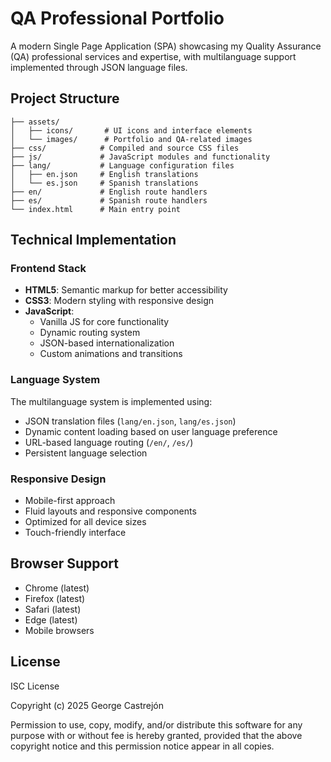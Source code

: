 # QA Professional Portfolio

A modern Single Page Application (SPA) showcasing my Quality Assurance (QA) professional services and expertise, with multilanguage support implemented through JSON language files.

## Project Structure

```
├── assets/
│   ├── icons/       # UI icons and interface elements
│   └── images/      # Portfolio and QA-related images
├── css/            # Compiled and source CSS files
├── js/             # JavaScript modules and functionality
├── lang/           # Language configuration files
│   ├── en.json     # English translations
│   └── es.json     # Spanish translations
├── en/             # English route handlers
├── es/             # Spanish route handlers
└── index.html      # Main entry point
```

## Technical Implementation

### Frontend Stack
- **HTML5**: Semantic markup for better accessibility
- **CSS3**: Modern styling with responsive design
- **JavaScript**: 
  - Vanilla JS for core functionality
  - Dynamic routing system
  - JSON-based internationalization
  - Custom animations and transitions

### Language System
The multilanguage system is implemented using:
- JSON translation files (`lang/en.json`, `lang/es.json`)
- Dynamic content loading based on user language preference
- URL-based language routing (`/en/`, `/es/`)
- Persistent language selection

### Responsive Design
- Mobile-first approach
- Fluid layouts and responsive components
- Optimized for all device sizes
- Touch-friendly interface

## Browser Support
- Chrome (latest)
- Firefox (latest)
- Safari (latest)
- Edge (latest)
- Mobile browsers

## License
ISC License

Copyright (c) 2025 George Castrejón

Permission to use, copy, modify, and/or distribute this software for any
purpose with or without fee is hereby granted, provided that the above
copyright notice and this permission notice appear in all copies.

